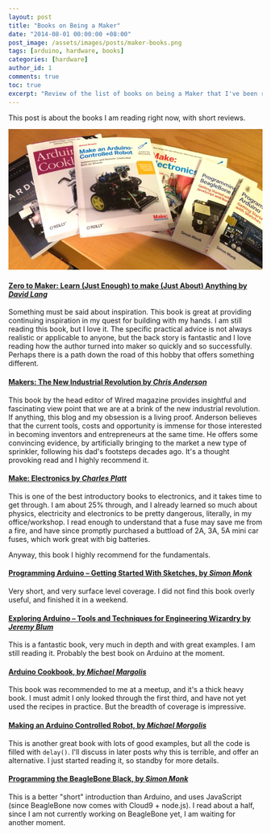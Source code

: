 ```yaml
---
layout: post
title: "Books on Being a Maker"
date: "2014-08-01 00:00:00 +08:00"
post_image: /assets/images/posts/maker-books.png
tags: [arduino, hardware, books]
categories: [hardware]
author_id: 1
comments: true
toc: true
excerpt: "Review of the list of books on being a Maker that I've been reading and thoroughly enjoying."
---
```


This post is about the books I am reading right now, with short reviews.

![Books](/images/books-to-read.jpg)

#### [Zero to Maker: Learn (Just Enough) to make (Just About) Anything by _David Lang_](http://amzn.to/1ks3Tvc)

Something must be said about inspiration. This book is great at providing continuing inspiration in my quest
for building with my hands.  I am still reading this book, but I love it.  The specific practical advice is not
always realistic or applicable to anyone, but the back story is fantastic and I love reading how the author
turned into maker so quickly and so successfully.  Perhaps there is a path down the road of this hobby that
offers something different.

#### [Makers: The New Industrial Revolution by _Chris Anderson_](http://amzn.to/1pwN4hm)

This book by the head editor of Wired magazine provides insightful and fascinating view point that we are
at a brink of the new industrial revolution.  If anything, this blog and my obsession is a living proof.
Anderson believes that the current tools, costs and opportunity is immense for those interested in becoming
inventors and entrepreneurs at the same time. He offers some convincing evidence, by artificially bringing
to the market a new type of sprinkler, following his dad's footsteps decades ago.  It's a thought provoking
read and I highly recommend it.

#### [Make: Electronics by _Charles Platt_](http://amzn.to/1scsdBf)

This is one of the best introductory books to electronics, and it takes time to get through. I am about 25% through, and I already
learned so much about physics, electricity and electronics to be pretty dangerous, literally, in my office/workshop.
I read enough to understand that a fuse may save me from a fire, and have since promptly purchased a buttload of 2A, 3A, 5A mini
car fuses, which work great with big batteries.

Anyway, this book I highly recommend for the fundamentals.

#### [Programming Arduino – Getting Started With Sketches, by _Simon Monk_](http://amzn.to/XrOKzw)

Very short, and very surface level coverage.  I did not find this book overly useful, and finished it in a weekend.

#### [Exploring Arduino – Tools and Techniques for Engineering Wizardry by _Jeremy Blum_](http://amzn.to/UH8k97)

This is a fantastic book, very much in depth and with great examples. I am still reading it.  Probably the best
book on Arduino at the moment.

#### [Arduino Cookbook, by _Michael Margolis_](http://amzn.to/1ndF4gY)

This book was recommended to me at a meetup, and it's a thick heavy book.  I must admit I only
looked through the first third, and have not yet used the recipes in practice. But
the breadth of coverage is impressive.

#### [Making an Arduino Controlled Robot, by _Michael Morgolis_](http://amzn.to/1rYgXKY)

This is another great book with lots of good examples, but all the code is filled with ```delay()```.
I'll discuss in later posts why this is terrible, and offer an alternative.  I just started reading it, so standby for more
details.

#### [Programming the BeagleBone Black, by _Simon Monk_](http://amzn.to/1pO3dMM)

This is a better "short" introduction than Arduino, and uses JavaScript (since BeagleBone now comes with Cloud9 + node.js).
I read about a half, since I am not currently working on BeagleBone yet, I am waiting for another moment.
